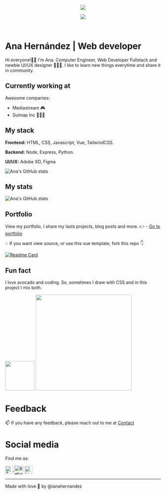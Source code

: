 <p align="center" class="circle">
<img class="circle" src="https://res.cloudinary.com/ianahernandez/image/upload/v1620496995/Intersect_788fb974fd.png?1767584.924999999">
</p>

<p align="center">
<a href="https://twitter.com/ianahernandez"><img src="https://img.shields.io/twitter/follow/ianahernandez?label=Follow&style=social"></a>
</p></br>

# Ana Hernández | Web developer

Hi everyone!👋🏽 I'm Ana. Computer Engineer, Web Developer Fullstack and newbie UI/UX designer 👩🏻‍💻. I like to learn new things everytime and share it in community.  
  
## Currently working at

Awesome companies:

- Mediastream :video_game:
- Suimap Inc 💙🇺🇸


## My stack

**Frontend:** HTML, CSS, Javascript, Vue, TailwindCSS.

**Backend:** Node, Express, Python.

**UI/UX:** Adobe XD, Figma

![Ana's GitHub stats](https://github-readme-stats.vercel.app/api/top-langs?username=ianahernandez&show_icons=true&count_private=true&theme=tokyonight&title_color=f2f2f2&icon_color=ecd748&text_color=b9a0da&langs_count=6)


## My stats

![Ana's GitHub stats](https://github-readme-stats.vercel.app/api?username=ianahernandez&show_icons=true&count_private=true&theme=tokyonight&title_color=f2f2f2&icon_color=ecd748&text_color=b9a0da)

## Portfolio
View my portfolio, I share my lasts projects, blog posts and more.
:point_right: - [Go to portfolio](https://ianahernandez.tech)

:bulb: If you want view source, or use this vue template, fork this repo :point_down:


[![Readme Card](https://github-readme-stats.vercel.app/api/pin/?username=ianahernandez&repo=portfolio&show_owner=true&show_icons=true&theme=tokyonight&title_color=f2f2f2&icon_color=ecd748&text_color=b9a0da)](https://github.com/ianahernandez/portfolio)

  
## Fun fact

I love avocado and coding. So, sometimes I draw with CSS and in this project I mix both.

<p align="left">
  <img width=95 src="https://pbs.twimg.com/media/Eey0uiRWAAcpR6t.png">
  <a href="https://github.com/ianahernandez/avocado-css"><img align="" width="310px" src="https://github-readme-stats.vercel.app/api/pin/?username=ianahernandez&repo=avocado-css&show_owner=true&show_icons=true&theme=tokyonight&title_color=f2f2f2&icon_color=ecd748&text_color=b9a0da"/></a>
</p>


# Feedback

📫 If you have any feedback, please reach out to me at [Contact](https://ianahernandez.tech/contacto)

# Social media

Find me as:

<p align="left">
<a href="https://twitter.com/ianahernandez" target="blank"><img align="center" src="https://www.flaticon.com/svg/vstatic/svg/174/174876.svg?token=exp=1620495043~hmac=a2b03a8ceb723f6b8a62dff8d363e17a" alt="Twitter Account" height="25"</a>
<a href="https://behance.net/ianahernandez" target="blank"><img align="center" src="https://www.flaticon.com/svg/vstatic/svg/174/174837.svg?token=exp=1620495046~hmac=642888a5a66090dcfe61699ee9b13086" alt="Behance Account" height="30" /></a>
<a href="https://linkedin.com/in/ianahernandez/" target="blank"><img align="center" src="https://www.flaticon.com/svg/vstatic/svg/2111/2111499.svg?token=exp=1620495037~hmac=ac81895ff2ae3590615ca6ba5c4a4806" alt="Linkedin Account" height="25"/></a>
</p>



______

Made with love :purple_heart: by @ianahernandez

  

